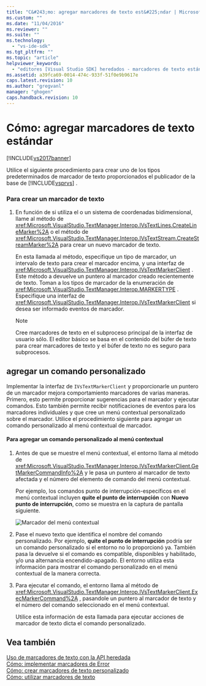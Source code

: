 ```yaml
---
title: "C&#243;mo: agregar marcadores de texto est&#225;ndar | Microsoft Docs"
ms.custom: ""
ms.date: "11/04/2016"
ms.reviewer: ""
ms.suite: ""
ms.technology: 
  - "vs-ide-sdk"
ms.tgt_pltfrm: ""
ms.topic: "article"
helpviewer_keywords: 
  - "editores [Visual Studio SDK] heredados - marcadores de texto estándar"
ms.assetid: a39fca69-0014-474c-933f-51f0e9b9617e
caps.latest.revision: 10
ms.author: "gregvanl"
manager: "ghogen"
caps.handback.revision: 10
---
```

# C&#243;mo: agregar marcadores de texto est&#225;ndar
[!INCLUDE[vs2017banner](../code-quality/includes/vs2017banner.md)]

Utilice el siguiente procedimiento para crear uno de los tipos predeterminados de marcador de texto proporcionados el publicador de la base de [!INCLUDE[vsprvs](../code-quality/includes/vsprvs_md.md)] .  
  
### Para crear un marcador de texto  
  
1.  En función de si utiliza el o un sistema de coordenadas bidimensional, llame al método de <xref:Microsoft.VisualStudio.TextManager.Interop.IVsTextLines.CreateLineMarker%2A> o el método de <xref:Microsoft.VisualStudio.TextManager.Interop.IVsTextStream.CreateStreamMarker%2A> para crear un nuevo marcador de texto.  
  
     En esta llamada al método, especifique un tipo de marcador, un intervalo de texto para crear el marcador encima, y una interfaz de <xref:Microsoft.VisualStudio.TextManager.Interop.IVsTextMarkerClient> .  Este método a devuelve un puntero al marcador creado recientemente de texto.  Toman a los tipos de marcador de la enumeración de <xref:Microsoft.VisualStudio.TextManager.Interop.MARKERTYPE> .  Especifique una interfaz de <xref:Microsoft.VisualStudio.TextManager.Interop.IVsTextMarkerClient> si desea ser informado eventos de marcador.  
  
    > [!NOTE]
    >  Cree marcadores de texto en el subproceso principal de la interfaz de usuario sólo.  El editor básico se basa en el contenido del búfer de texto para crear marcadores de texto y el búfer de texto no es seguro para subprocesos.  
  
## agregar un comando personalizado  
 Implementar la interfaz de `IVsTextMarkerClient` y proporcionarle un puntero de un marcador mejora comportamiento marcadores de varias maneras.  Primero, esto permite proporcionar sugerencias para el marcador y ejecutar comandos.  Esto también permite recibir notificaciones de eventos para los marcadores individuales y que cree un menú contextual personalizado sobre el marcador.  Utilice el procedimiento siguiente para agregar un comando personalizado al menú contextual de marcador.  
  
#### Para agregar un comando personalizado al menú contextual  
  
1.  Antes de que se muestre el menú contextual, el entorno llama al método de <xref:Microsoft.VisualStudio.TextManager.Interop.IVsTextMarkerClient.GetMarkerCommandInfo%2A> y le pasa un puntero al marcador de texto afectada y el número del elemento de comando del menú contextual.  
  
     Por ejemplo, los comandos punto de interrupción\-específicos en el menú contextual incluyen **quite el punto de interrupción** con **Nuevo punto de interrupción**, como se muestra en la captura de pantalla siguiente.  
  
     ![Marcador del menú contextual](~/extensibility/media/vsmarkercontextmenu.gif "vsMarkercontextmenu")  
  
2.  Pase el nuevo texto que identifica el nombre del comando personalizado.  Por ejemplo, **quite el punto de interrupción** podría ser un comando personalizado si el entorno no lo proporcionó ya.  También pasa la devuelve si el comando es compatible, disponibles y habilitado, y\/o una alternancia encendido\-apagado.  El entorno utiliza esta información para mostrar el comando personalizado en el menú contextual de la manera correcta.  
  
3.  Para ejecutar el comando, el entorno llama al método de <xref:Microsoft.VisualStudio.TextManager.Interop.IVsTextMarkerClient.ExecMarkerCommand%2A> , pasandole un puntero al marcador de texto y el número del comando seleccionado en el menú contextual.  
  
     Utilice esta información de esta llamada para ejecutar acciones de marcador de texto dicta el comando personalizado.  
  
## Vea también  
 [Uso de marcadores de texto con la API heredada](../extensibility/using-text-markers-with-the-legacy-api.md)   
 [Cómo: implementar marcadores de Error](../extensibility/how-to-implement-error-markers.md)   
 [Cómo: crear marcadores de texto personalizado](../extensibility/how-to-create-custom-text-markers.md)   
 [Cómo: utilizar marcadores de texto](../extensibility/how-to-use-text-markers.md)